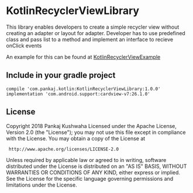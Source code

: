 # KotlinRecyclerViewLibrary
This library enables developers to create a simple recycler view without creating an adapter or layout for adapter.
Developer has to use predefined class and pass list to a method and implement an interface to recieve onClick events

An example for this can be found at [KotlinRecyclerViewExample](https://github.com/pankaj4288/KotlinRecyclerViewExample)

## Include in your gradle project
```
compile 'com.pankaj.kotlin:KotlinRecyclerViewLibrary:1.0.0'
implementation 'com.android.support:cardview-v7:26.1.0'
```

## License
Copyright 2018 Pankaj Kushwaha
Licensed under the Apache License, Version 2.0 (the "License");
you may not use this file except in compliance with the License.
You may obtain a copy of the License at

     http://www.apache.org/licenses/LICENSE-2.0

Unless required by applicable law or agreed to in writing, software
distributed under the License is distributed on an "AS IS" BASIS,
WITHOUT WARRANTIES OR CONDITIONS OF ANY KIND, either express or implied.
See the License for the specific language governing permissions and
limitations under the License.
